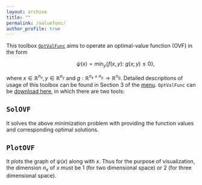 ```yaml
---
layout: archive
title: ""   
permalink: /valuefunc/
author_profile: true
---
```


This toolbox [$\texttt{OptValFunc}$](\files\OptValFunc.zip) aims to operate an optimal-value function (OVF) in the form 

$$\hspace{2cm}~ \psi(x) = \min_{y} \{f(x, y):~g(x; y)\leq 0\},\nonumber $$

where $x\in\mathbb{R}^{n_x},y\in\mathbb{R}^{n_y}$ and $g:\mathbb{R}^{n_x\times n_y}\rightarrow \mathbb{R}^{n_g}$. Detailed descriptions of usage of this toolbox can be found in Section 3 of the [menu](\files\menu-of-BiOpt.pdf).  $\texttt{OptValFunc}$ can be [download here](\files\OptValFunc.zip), in which there are two tools:

$\texttt{SolOVF}$
---
It solves the above minimization problem with providing the function values and corresponding optimal solutions.
 
$\texttt{PlotOVF}$
---
It plots the graph of $\psi(x)$ along with $x$. Thus for the purpose of visualization, the dimension $n_x$ of $x$ must be 1 (for two dimensional space) or 2 (for three dimensional space). 


